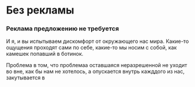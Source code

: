 # Без рекламы

### Реклама предложению не требуется

И я, и вы испытываем дискомфорт от окружающего нас мира. Какие-то   ощущения проходят сами по себе, какие-то мы носим с собой, как камешек попавший в ботинок.

Проблема в том, что проблемаа  оставшаяся неразрешенной не уходит во вне, как бы нам не хотелось, а опускается внутрь кажддого из нас, закутывается в 
